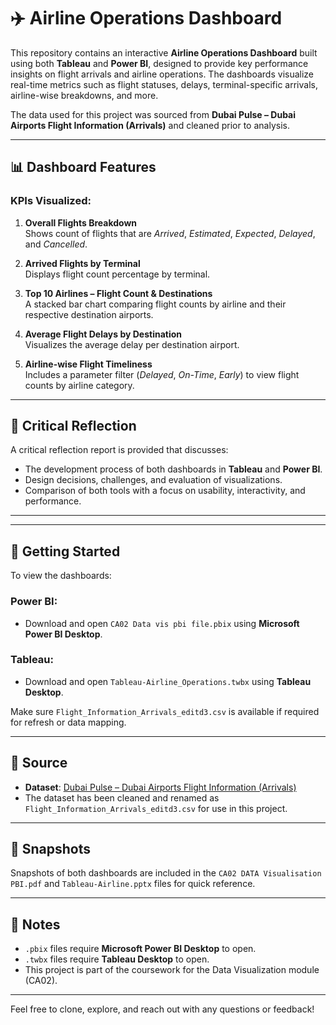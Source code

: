 # ✈️ Airline Operations Dashboard

This repository contains an interactive **Airline Operations Dashboard** built using both **Tableau** and **Power BI**, designed to provide key performance insights on flight arrivals and airline operations. The dashboards visualize real-time metrics such as flight statuses, delays, terminal-specific arrivals, airline-wise breakdowns, and more.

The data used for this project was sourced from **Dubai Pulse – Dubai Airports Flight Information (Arrivals)** and cleaned prior to analysis.

---

## 📊 Dashboard Features

### KPIs Visualized:
1. **Overall Flights Breakdown**  
   Shows count of flights that are *Arrived*, *Estimated*, *Expected*, *Delayed*, and *Cancelled*.

2. **Arrived Flights by Terminal**  
   Displays flight count percentage by terminal.

3. **Top 10 Airlines – Flight Count & Destinations**  
   A stacked bar chart comparing flight counts by airline and their respective destination airports.

4. **Average Flight Delays by Destination**  
   Visualizes the average delay per destination airport.

5. **Airline-wise Flight Timeliness**  
   Includes a parameter filter (*Delayed*, *On-Time*, *Early*) to view flight counts by airline category.

---

## 🧠 Critical Reflection

A critical reflection report is provided that discusses:
- The development process of both dashboards in **Tableau** and **Power BI**.
- Design decisions, challenges, and evaluation of visualizations.
- Comparison of both tools with a focus on usability, interactivity, and performance.

---

---

## 🚀 Getting Started

To view the dashboards:

### Power BI:
- Download and open `CA02 Data vis pbi file.pbix` using **Microsoft Power BI Desktop**.

### Tableau:
- Download and open `Tableau-Airline_Operations.twbx` using **Tableau Desktop**.

Make sure `Flight_Information_Arrivals_editd3.csv` is available if required for refresh or data mapping.

---

## 🔗 Source
- **Dataset**: [Dubai Pulse – Dubai Airports Flight Information (Arrivals)](https://www.dubaipulse.gov.ae/)  
- The dataset has been cleaned and renamed as `Flight_Information_Arrivals_editd3.csv` for use in this project.

---

## 📸 Snapshots

Snapshots of both dashboards are included in the `CA02 DATA Visualisation PBI.pdf` and `Tableau-Airline.pptx` files for quick reference.

---

## 📌 Notes

- `.pbix` files require **Microsoft Power BI Desktop** to open.
- `.twbx` files require **Tableau Desktop** to open.
- This project is part of the coursework for the Data Visualization module (CA02).

---

Feel free to clone, explore, and reach out with any questions or feedback!





